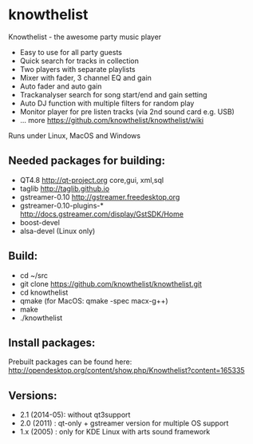 knowthelist
===========

Knowthelist - the awesome party music player

- Easy to use for all party guests
- Quick search for tracks in collection
- Two players with separate playlists
- Mixer with fader, 3 channel EQ and gain
- Auto fader and auto gain
- Trackanalyser search for song start/end and gain setting
- Auto DJ function with multiple filters  for random play 
- Monitor player for pre listen tracks (via 2nd sound card e.g. USB)
- ... more https://github.com/knowthelist/knowthelist/wiki

Runs under Linux, MacOS and Windows

Needed packages for building:
------------------
- QT4.8			http://qt-project.org
			core,gui,
			xml,sql 
- taglib		http://taglib.github.io 
- gstreamer-0.10	http://gstreamer.freedesktop.org 
- gstreamer-0.10-plugins-* http://docs.gstreamer.com/display/GstSDK/Home 
- boost-devel
- alsa-devel		(Linux only)

Build:
----------
- cd ~/src
- git clone https://github.com/knowthelist/knowthelist.git
- cd knowthelist
- qmake (for MacOS: qmake -spec macx-g++)
- make
- ./knowthelist

Install packages:
-----------------
Prebuilt packages can be found here: http://opendesktop.org/content/show.php/Knowthelist?content=165335

Versions:
----------
- 2.1 (2014-05):	without qt3support
- 2.0 (2011)   :	qt-only + gstreamer version for multiple OS support
- 1.x (2005)   :    only for KDE Linux	with arts sound framework
